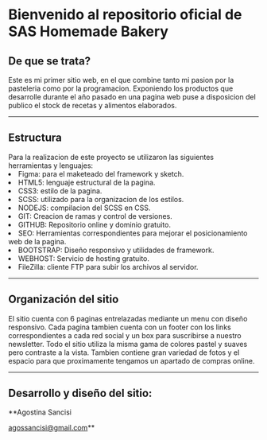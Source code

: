 <h1>Bienvenido al repositorio oficial de SAS Homemade Bakery</h1>
<h2>De que se trata?</h2>
Este es mi primer sitio web, en el que combine tanto mi pasion por la pasteleria como por la programacion. Exponiendo los productos que desarrolle durante el año pasado en una pagina web puse a disposicion del publico el stock de recetas y alimentos elaborados.
<hr>
<h2>Estructura</h2>
Para la realizacion de este proyecto se utilizaron las siguientes herramientas y lenguajes:
<li>Figma: para el maketeado del framework y sketch.
<li>HTML5: lenguaje estructural de la pagina.
<li>CSS3: estilo de la pagina.
<li>SCSS: utilizado para la organizacion de los estilos.
<li>NODEJS: compilacion del SCSS en CSS.
<li>GIT: Creacion de ramas y control de versiones.
<li>GITHUB: Repositorio online y dominio gratuito.
<li>SEO: Herramientas correspondientes para mejorar el posicionamiento web de la pagina.
<li>BOOTSTRAP: Diseño responsivo y utilidades de framework.
<li>WEBHOST: Servicio de hosting gratuito.
<li>FileZilla: cliente FTP para subir los archivos al servidor.
<hr>
<h2>Organización del sitio</h2>
El sitio cuenta con 6 paginas entrelazadas mediante un menu con diseño responsivo.
Cada pagina tambien cuenta con un footer con los links correspondientes a cada red social y un box para suscribirse a nuestro newsletter.
Todo el sitio utiliza la misma gama de colores pastel y suaves pero contraste a la vista.
Tambien contiene gran variedad de fotos y el espacio para que proximamente tengamos un apartado de compras online.
<hr>
<h2>Desarrollo y diseño del sitio:</h2>
**Agostina Sancisi 

agossancisi@gmail.com**